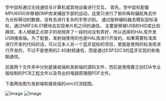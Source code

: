 空中鼠标通过无线通信与计算机或其他设备进行交互。
首先，空中鼠标配备MPU6050并移植DMP库来捕捉手部的运动，这里只进行了俯仰角和偏航角去作为光标移动的数据，没有去进行复杂的手势识别。
通过旋转编码器去模拟鼠标滚轮，通过NRF24L01模块去实现单片机之间的通信。
主要是移植USB的HID库比较麻烦，本人根据正点原子的视频弄了一段时间没有弄好，所以选择的HAL库开发USB接收端。为了配套，发射端使用的也是HAL库进行开发的，如果需要标准库进行开发的代码的话，可以见本人另一个蓝牙鼠标的项目，里面是使用的标准库进行开发的，不过不是使用的2.4G射频通信，而是通过ESP32C3的蓝牙实现的和电脑通信。

前面两个文件夹中分别是接收端和发射端的源码文件，而后是使用嘉立创EDA专业版绘制的PCB工程文件以及导出的电路原理图PDF文件。

下面两张图为发射端和接收端的stm32流程图。

![Image](https://github.com/user-attachments/assets/c3abcb32-d0c9-42f2-b8a0-bf19716de0aa)
![Image](https://github.com/user-attachments/assets/0ae6845d-cb2e-44ea-98e5-d6de3cab0e84)
